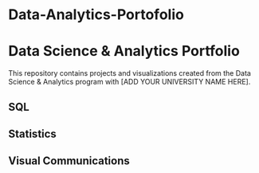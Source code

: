# Data-Analytics-Portofolio
# Data Science & Analytics Portfolio
This repository contains projects and visualizations created from the Data Science & Analytics program with [ADD YOUR UNIVERSITY NAME HERE].

## SQL

## Statistics

## Visual Communications
